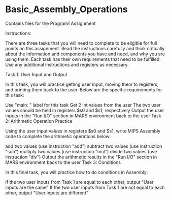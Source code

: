 # Basic_Assembly_Operations
Contains files for the Program1 Assignment

Instructions:

There are three tasks that you will need to complete to be eligible for full points on this assignment. Read the instructions carefully and think critically about the information and components you have and need, and why you are using them. Each task has their own requirements that need to be fulfilled. Use any additional instructions and registers as necessary. 

Task 1: User Input and Output

In this task, you will practice getting user input, moving them to registers, and printing them back to the user. Below are the specific requirements for this task:

Use "main: " label for this task
Get 2 int values from the user
The two user values should be held in registers $s0 and $s1, respectively
Output the user inputs in the "Run I/O" section in MARS environment back to the user
Task 2: Arithmetic Operation Practice

Using the user input values in registers $s0 and $s1, write MIPS Assembly code to complete the arithmetic operations below:

add two values (use instruction "add")
subtract two values (use instruction "sub")
multiply two values (use instruction "mul")
divide two values (use instruction "div")
Output the arithmetic results in the "Run I/O" section in MARS environment back to the user
Task 3: Conditions

In this final task, you will practice how to do conditions in Assembly:

If the two user inputs from Task 1 are equal to each other, output "User inputs are the same"
If the two user inputs from Task 1 are not equal to each other, output "User inputs are different"
